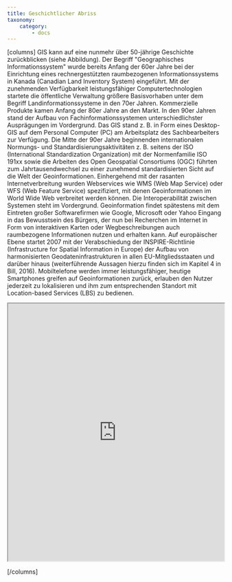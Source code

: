 ```yaml
---
title: Geschichtlicher Abriss
taxonomy:
    category:
        - docs
---
```

[columns]
GIS kann auf eine nunmehr über 50-jährige Geschichte zurückblicken (siehe Abbildung). Der Begriff "Geographisches Informationssystem" wurde bereits Anfang der 60er Jahre bei der Einrichtung eines rechnergestützten raumbezogenen Informationssystems in Kanada (Canadian Land Inventory System) eingeführt. Mit der zunehmenden Verfügbarkeit leistungsfähiger Computertechnologien startete die öffentliche Verwaltung größere Basisvorhaben unter dem Begriff Landinformationssysteme in den 70er Jahren. Kommerzielle Produkte kamen Anfang der 80er Jahre an den Markt. In den 90er Jahren stand der Aufbau von Fachinformationssystemen unterschiedlichster Ausprägungen im Vordergrund. Das GIS stand z. B. in Form eines Desktop-GIS auf dem Personal Computer (PC) am Arbeitsplatz des Sachbearbeiters zur Verfügung. Die Mitte der 90er Jahre beginnenden internationalen Normungs- und Standardisierungsaktivitäten z. B. seitens der ISO (International Standardization Organization) mit der Normenfamilie ISO 191xx sowie die Arbeiten des Open Geospatial Consortiums (OGC) führten zum Jahrtausendwechsel zu einer zunehmend standardisierten Sicht auf die Welt der Geoinformationen.
Einhergehend mit der rasanten Internetverbreitung wurden Webservices wie WMS (Web Map Service) oder WFS (Web Feature Service) spezifiziert, mit denen Geoinformationen im World Wide Web verbreitet werden können. Die Interoperabilität zwischen Systemen steht im Vordergrund. Geoinformation findet spätestens mit dem Eintreten großer Softwarefirmen wie Google, Microsoft oder Yahoo Eingang in das Bewusstsein des Bürgers, der nun bei Recherchen im Internet in Form von interaktiven Karten oder Wegbeschreibungen auch raumbezogene Informationen nutzen und erhalten kann. Auf europäischer Ebene startet 2007 mit der Verabschiedung der INSPIRE-Richtlinie (Infrastructure for Spatial Information in Europe) der Aufbau von harmonisierten Geodateninfrastrukturen in allen EU-Mitgliedsstaaten und darüber hinaus (weiterführende Aussagen hierzu finden sich im Kapitel 4 in Bill, 2016). Mobiltelefone werden immer leistungsfähiger, heutige Smartphones greifen auf Geoinformationen zurück, erlauben den Nutzer jederzeit zu lokalisieren und ihm zum entsprechenden Standort mit Location-based Services (LBS) zu bedienen.
<iframe src="https://www.opengeoedu.de/gis-timeline.html" style="width:100%; height: 600px"></iframe>

[/columns]
